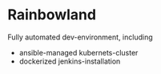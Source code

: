# Rainbowland

Fully automated dev-environment, including

- ansible-managed kubernets-cluster
- dockerized jenkins-installation

